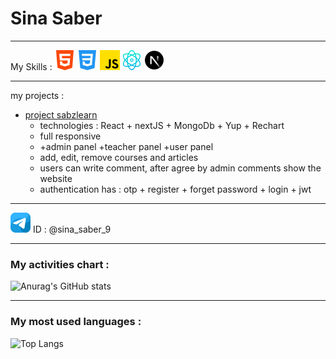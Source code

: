 # Sina Saber

___

My Skills :
![HTML](./html-5.png)
![CSS](./css-3.png)
![HTML](./js.png)
![HTML](./physics.png)
![HTML](./next.png)

___

my projects : 
- [project sabzlearn](https://sabzlearn-test.liara.run/)
  - technologies : React + nextJS + MongoDb + Yup + Rechart  
  - full responsive
  - +admin panel +teacher panel +user panel
  - add, edit, remove courses and articles
  - users can write comment, after agree by admin comments show the website
  - authentication has : otp + register + forget password + login + jwt

___
![Telegram](./telegram.png) ID : @sina_saber_9

___

### My activities chart :

![Anurag's GitHub stats](https://github-readme-stats.vercel.app/api?username=sinasr99&show_icons=true&theme=dark)

___

### My most used languages :

![Top Langs](https://github-readme-stats.vercel.app/api/top-langs/?username=sinasr99&hide_progress=false)